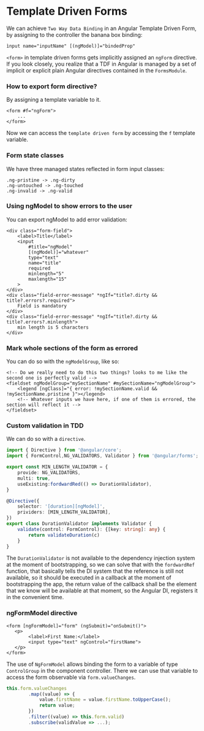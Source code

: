 # Template Driven Forms


We can achieve `Two Way Data Binding` in an Angular Template Driven Form, by assigning to the controller the banana box
binding:
```angular2html
ìnput name="inputName" [(ngModel)]="bindedProp"
```
`<form>` in template driven forms gets implicitly assigned an `ngForm` directive. If you look closely, you realize that a 
TDF in Angular is managed by a set of implicit or explicit plain Angular directives contained in the `FormsModule`.

### How to export form directive?
By assigning a template variable to it.
```angular2html
<form #f="ngForm">
    ...
</form>
```
Now we can access the `template driven form` by accessing the `f` template variable.

### Form state classes
We have three managed states reflected in form input classes:
```text
.ng-pristine -> .ng-dirty
.ng-untouched -> .ng-touched
.ng-invalid -> .ng-valid
```

### Using ngModel to show errors to the user
You can export ngModel to add error validation:
```angular2html
<div class="form-field">
    <label>Title</label>
    <input
        #title="ngModel"
        [(ngModel)]="whatever"
        type="text"
        name="title"
        required
        minlength="5"
        maxlength="15"
    >
</div>
<div class="field-error-message" *ngIf="title?.dirty && title?.errors?.required">
    Field is mandatory
</div>
<div class="field-error-message" *ngIf="title?.dirty && title?.errors?.minlength">
    min length is 5 characters
</div>
```

### Mark whole sections of the form as errored
You can do so with the `ngModelGroup`, like so:
```angular2html
<!-- Do we really need to do this two things? looks to me like the second one is perfectly valid -->
<fieldset ngModelGroup="mySectionName" #mySectionName="ngModelGroup">
    <legend [ngClass]="{ error: !mySectionName.valid && !mySectionName.pristine }"></legend>
    <!-- Whatever inputs we have here, if one of them is errored, the section will reflect it -->
</fieldset>
```

### Custom validation in TDD
We can do so with a `directive`.
```typescript
import { Directive } from '@angular/core';
import { FormControl,NG_VALIDATORS, Validator } from '@angular/forms';

export const MIN_LENGTH_VALIDATOR = {
    provide: NG_VALIDATORS,
    multi: true,
    useExisting:fordwardRed(() => DurationValidator),
}

@Directive({
    selector: '[duration][ngModel]',
    prividers: [MIN_LENGTH_VALIDATOR],
})
export class DurationValidator implements Validator {
    validate(control: FormControl): {[key: string]: any} {
        return validateDuration(c)
    }
}
```
The `DurationValidator` is not available to the dependency injection system at the moment 
of bootstrapping, so we can solve that with the `fordwardRef` function, that basically
tells the DI system that the reference is still not available, so it should be executed
in a callback at the moment of bootstrapping the app, the return value of the callback shall
be the element that we know will be available at that moment, so the Angular DI, registers
it in the convenient time.

### ngFormModel directive
```angular2html
<form [ngFormModel]="form" (ngSubmit)="onSubmit()">
   <p>
        <label>First Name:</label>
        <input type="text" ngControl="firstName">
   </p>
</form>
```
The use of `NgFormModel` allows binding the form to a variable of type `ControlGroup` in the component controller.
There we can use that variable to access the form observable via `form.valueChanges`.
```typescript
this.form.valueChanges
        .map((value) => {
            value.firstName = value.firstName.toUpperCase();
            return value;
        })
        .filter((value) => this.form.valid)
        .subscribe(validValue => ...);
```
